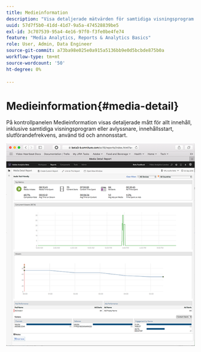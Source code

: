 ```yaml
---
title: Medieinformation
description: "Visa detaljerade mätvärden för samtidiga visningsprogram eller avlyssnare, innehållsstart, slutförandefrekvens, tidsåtgång och annonser börjar på kontrollpanelen Medieinformation."
uuid: 57d7f5b0-41dd-41d7-9a5a-474528839be5
exl-id: 3c707539-95a4-4e16-97f0-f3fe0be4fe74
feature: "Media Analytics, Reports & Analytics Basics"
role: User, Admin, Data Engineer
source-git-commit: a73ba98e025e0a915a5136bb9e0d5bcbde875b0a
workflow-type: tm+mt
source-wordcount: '50'
ht-degree: 0%

---
```


# Medieinformation{#media-detail}

På kontrollpanelen Medieinformation visas detaljerade mått för allt innehåll, inklusive samtidiga visningsprogram eller avlyssnare, innehållsstart, slutförandefrekvens, använd tid och annonsstart.

![](assets/media_detail.png)
